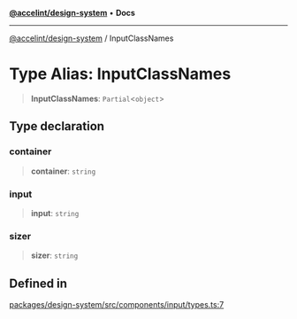 [**@accelint/design-system**](../README.md) • **Docs**

***

[@accelint/design-system](../README.md) / InputClassNames

# Type Alias: InputClassNames

> **InputClassNames**: `Partial`\<`object`\>

## Type declaration

### container

> **container**: `string`

### input

> **input**: `string`

### sizer

> **sizer**: `string`

## Defined in

[packages/design-system/src/components/input/types.ts:7](https://github.com/gohypergiant/standard-toolkit/blob/258694cea8ed8bbd956b3cf5da47c2c9debcf127/packages/design-system/src/components/input/types.ts#L7)
